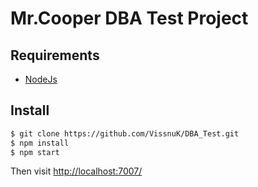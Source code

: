 # Mr.Cooper DBA Test Project


## Requirements

* [NodeJs](http://nodejs.org)


## Install

```sh
$ git clone https://github.com/VissnuK/DBA_Test.git
$ npm install
$ npm start
```
Then visit [http://localhost:7007/](http://localhost:7007/)
